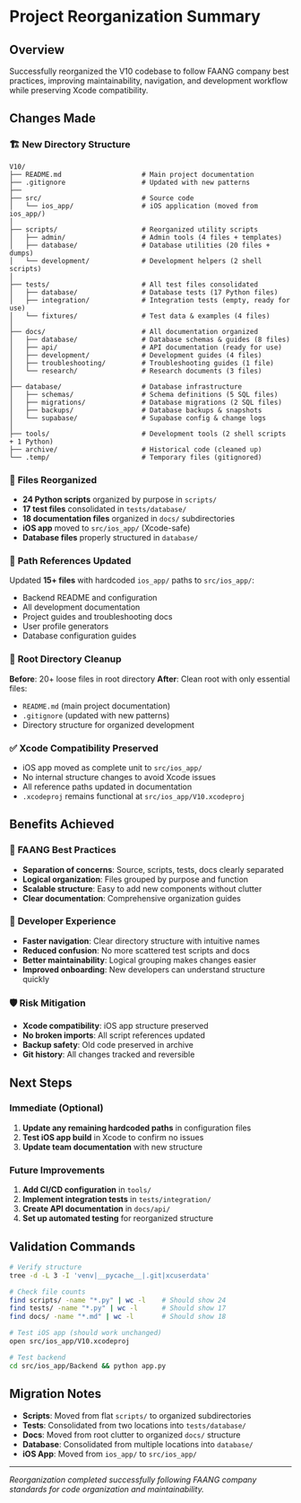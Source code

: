 # Project Reorganization Summary

## Overview
Successfully reorganized the V10 codebase to follow FAANG company best practices, improving maintainability, navigation, and development workflow while preserving Xcode compatibility.

## Changes Made

### 🏗️ **New Directory Structure**
```
V10/
├── README.md                    # Main project documentation
├── .gitignore                   # Updated with new patterns
├── 
├── src/                         # Source code
│   └── ios_app/                 # iOS application (moved from ios_app/)
│
├── scripts/                     # Reorganized utility scripts  
│   ├── admin/                   # Admin tools (4 files + templates)
│   ├── database/                # Database utilities (20 files + dumps)
│   └── development/             # Development helpers (2 shell scripts)
│
├── tests/                       # All test files consolidated
│   ├── database/                # Database tests (17 Python files)
│   ├── integration/             # Integration tests (empty, ready for use)
│   └── fixtures/                # Test data & examples (4 files)
│
├── docs/                        # All documentation organized
│   ├── database/                # Database schemas & guides (8 files)
│   ├── api/                     # API documentation (ready for use)
│   ├── development/             # Development guides (4 files)
│   ├── troubleshooting/         # Troubleshooting guides (1 file)
│   └── research/                # Research documents (3 files)
│
├── database/                    # Database infrastructure
│   ├── schemas/                 # Schema definitions (5 SQL files)
│   ├── migrations/              # Database migrations (2 SQL files)
│   ├── backups/                 # Database backups & snapshots
│   └── supabase/                # Supabase config & change logs
│
├── tools/                       # Development tools (2 shell scripts + 1 Python)
├── archive/                     # Historical code (cleaned up)
└── .temp/                       # Temporary files (gitignored)
```

### 📁 **Files Reorganized**
- **24 Python scripts** organized by purpose in `scripts/`
- **17 test files** consolidated in `tests/database/`
- **18 documentation files** organized in `docs/` subdirectories
- **iOS app** moved to `src/ios_app/` (Xcode-safe)
- **Database files** properly structured in `database/`

### 🔧 **Path References Updated**
Updated **15+ files** with hardcoded `ios_app/` paths to `src/ios_app/`:
- Backend README and configuration
- All development documentation
- Project guides and troubleshooting docs
- User profile generators
- Database configuration guides

### 🧹 **Root Directory Cleanup**
**Before**: 20+ loose files in root directory
**After**: Clean root with only essential files:
- `README.md` (main project documentation)
- `.gitignore` (updated with new patterns)
- Directory structure for organized development

### ✅ **Xcode Compatibility Preserved**
- iOS app moved as complete unit to `src/ios_app/`
- No internal structure changes to avoid Xcode issues
- All reference paths updated in documentation
- `.xcodeproj` remains functional at `src/ios_app/V10.xcodeproj`

## Benefits Achieved

### 🎯 **FAANG Best Practices**
- **Separation of concerns**: Source, scripts, tests, docs clearly separated
- **Logical organization**: Files grouped by purpose and function
- **Scalable structure**: Easy to add new components without clutter
- **Clear documentation**: Comprehensive organization guides

### 🚀 **Developer Experience**
- **Faster navigation**: Clear directory structure with intuitive names
- **Reduced confusion**: No more scattered test scripts and docs
- **Better maintainability**: Logical grouping makes changes easier
- **Improved onboarding**: New developers can understand structure quickly

### 🛡️ **Risk Mitigation**
- **Xcode compatibility**: iOS app structure preserved
- **No broken imports**: All script references updated
- **Backup safety**: Old code preserved in archive
- **Git history**: All changes tracked and reversible

## Next Steps

### Immediate (Optional)
1. **Update any remaining hardcoded paths** in configuration files
2. **Test iOS app build** in Xcode to confirm no issues
3. **Update team documentation** with new structure

### Future Improvements
1. **Add CI/CD configuration** in `tools/`
2. **Implement integration tests** in `tests/integration/`
3. **Create API documentation** in `docs/api/`
4. **Set up automated testing** for reorganized structure

## Validation Commands

```bash
# Verify structure
tree -d -L 3 -I 'venv|__pycache__|.git|xcuserdata'

# Check file counts
find scripts/ -name "*.py" | wc -l    # Should show 24
find tests/ -name "*.py" | wc -l      # Should show 17
find docs/ -name "*.md" | wc -l       # Should show 18

# Test iOS app (should work unchanged)
open src/ios_app/V10.xcodeproj

# Test backend
cd src/ios_app/Backend && python app.py
```

## Migration Notes
- **Scripts**: Moved from flat `scripts/` to organized subdirectories
- **Tests**: Consolidated from two locations into `tests/database/`
- **Docs**: Moved from root clutter to organized `docs/` structure
- **Database**: Consolidated from multiple locations into `database/`
- **iOS App**: Moved from `ios_app/` to `src/ios_app/`

---
*Reorganization completed successfully following FAANG company standards for code organization and maintainability.* 